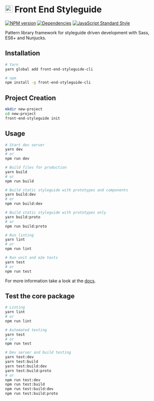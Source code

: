 # <img alt="" src="https://cdn.rawgit.com/front-end-styleguide/brand/master/mark/mark.svg" width="24"> Front End Styleguide

[![NPM version][npm-image]][npm-url]
[![Dependencies][dependencies-image]][npm-url]
[![JavaScript Standard Style][standard-image]][standard-url]

Pattern library framework for styleguide driven development with Sass, ES6+ and Nunjucks.


## Installation

```bash
# Yarn
yarn global add front-end-styleguide-cli

# npm
npm install -g front-end-styleguide-cli
```


## Project Creation

```bash
mkdir new-project
cd new-project
front-end-styleguide init
```


## Usage

```bash
# Start dev server
yarn dev
# or
npm run dev

# Build files for production
yarn build
# or
npm run build

# Build static styleguide with prototypes and components
yarn build:dev
# or
npm run build:dev

# Build static styleguide with prototypes only
yarn build:proto
# or
npm run build:proto

# Run linting
yarn lint
# or
npm run lint

# Run unit and e2e tests
yarn test
# or
npm run test
```

For more information take a look at the [docs](https://github.com/front-end-styleguide/docs).


## Test the core package

```bash
# Linting
yarn lint
# or
npm run lint

# Automated testing
yarn test
# or
npm run test

# Dev server and build testing
yarn test:dev
yarn test:build
yarn test:build:dev
yarn test:build:proto
# or
npm run test:dev
npm run test:build
npm run test:build:dev
npm run test:build:proto
```


[npm-image]: https://img.shields.io/npm/v/front-end-styleguide.svg?style=flat-square
[npm-url]: https://www.npmjs.com/package/front-end-styleguide

[dependencies-image]: https://img.shields.io/david/front-end-styleguide/core.svg?style=flat-square

[standard-image]: https://img.shields.io/badge/code_style-standard-brightgreen.svg?style=flat-square
[standard-url]: https://standardjs.com
